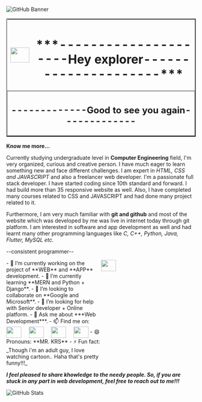 ![GitHub Banner](https://github.com/khemrajshrestha471/khemrajshrestha471/assets/86350457/f96ae731-4eba-444a-958b-25077cd8f25f)

<table border="2" align="center">
  <tr>
    <td style="border: none;"><img src="https://raw.githubusercontent.com/MartinHeinz/MartinHeinz/master/wave.gif" height="40" width="50"></td>
    <td style="border: none;"><h1 align="center">***---------------------Hey explorer---------------------***</h1></td>
  </tr>
  <tr>
    <td colspan="2">
      <h2 align="center">-------------Good to see you again-------------</h2>
    </td>
  </tr>
</table>

**Know me more...**

Currently studying undergraduate level in **Computer Engineering** field, I'm very organized, curious and creative person. I have much eager to learn something new and face different challenges. I am expert in _HTML, CSS and JAVASCRIPT_ and also a freelancer web developer. I'm a passionate full stack developer. I have started coding since 10th standard and forward. I had build more than 35 responsive website as well. Also, I have completed many courses related to CSS and JAVASCRIPT and had done many project related to it.

 Furthermore, I am very much familiar with **git and github** and most of the website which was developed by me was live in internet today through git platform. I am interested in software and app development as well and had learnt many other programming languages like _C, C++, Python, Java, Flutter, MySQL etc._ 

--consistent programmer-- <br>


<div style="display: flex;">
  <div style="flex: 1;">
- 🔭 I’m currently working on the project of **WEB** and **APP** development.
- 🌱 I’m currently learning **MERN and Python + Django**. 
- 👯 I’m looking to collaborate on **Google and Microsoft**. 
- 🤔 I’m looking for help with Senior developer + Online platform. 
- 💬 Ask me about ***Web Development***. 
- 📫 Find me on: &nbsp; &nbsp; &nbsp; <a href="https://www.facebook.com/khemrajshrestha471" target="_blank"><img align="center" src="https://cdn.jsdelivr.net/npm/simple-icons@3.0.1/icons/facebook.svg" height="30" width="40"></a> &nbsp; &nbsp; <a href="https://www.instagram.com/khemrajshrestha471/" target="_blank"><img align="center" src="https://cdn.jsdelivr.net/npm/simple-icons@3.0.1/icons/instagram.svg" height="30" width="40"></a> &nbsp; &nbsp; <a href="https://twitter.com/khemrajstha471" target="_blank"><img align="center" src="https://cdn.jsdelivr.net/npm/simple-icons@3.0.1/icons/twitter.svg" height="30" width="40"></a> &nbsp; &nbsp; <a href="https://www.linkedin.com/in/khemrajshrestha471/" target="_blank"><img align="center" src="https://cdn.jsdelivr.net/npm/simple-icons@3.0.1/icons/linkedin.svg" height="30" width="40"></a>              
- 😄 Pronouns: **MR. KRS** 
- ⚡ Fun fact: _Though i'm an adult guy, I love watching cartoon.. Haha that's pretty funny!!!_ 
</div>
  <div style="flex: 1;">
  <img src="https://raw.githubusercontent.com/MartinHeinz/MartinHeinz/master/wave.gif" height="30" width="40">
   </div>
</div>

***I feel pleased to share khowledge to the needy people. So, if you are stuck in any part in web development, feel free to reach out to me!!!***

![GitHub Stats](https://github-readme-stats.vercel.app/api?username=khemrajshrestha471&theme=radical)
